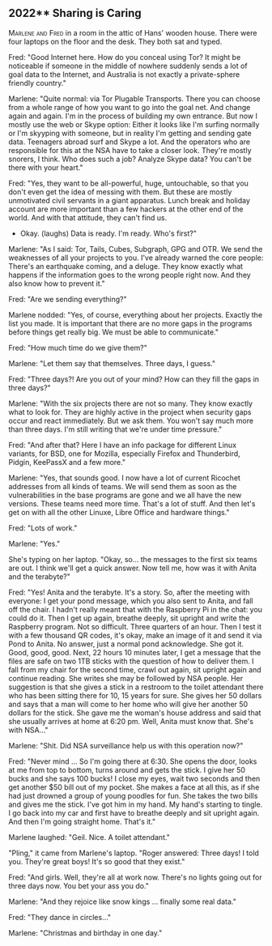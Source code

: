 
## **2022**** Sharing is Caring

<span style="font-variant:small-caps;">Marlene and Fred</span> in a room in the attic of Hans' wooden house.
There were four laptops on the floor and the desk.
They both sat and typed.

Fred: "Good Internet here.
How do you conceal using Tor?
It might be noticeable if someone in the middle of nowhere suddenly sends a lot of goal data to the Internet, and Australia is not exactly a private-sphere friendly country."

Marlene: "Quite normal: via Tor Plugable Transports.
There you can choose from a whole range of how you want to go into the goal net.
And change again and again.
I'm in the process of building my own entrance.
But now I mostly use the web or Skype option: Either it looks like I'm surfing normally or I'm skyyping with someone, but in reality I'm getting and sending gate data.
Teenagers abroad surf and Skype a lot.
And the operators who are responsible for this at the NSA have to take a closer look.
They're mostly snorers, I think.
Who does such a job?
Analyze Skype data?
You can't be there with your heart."

Fred: "Yes, they want to be all-powerful, huge, untouchable, so that you don't even get the idea of messing with them.
But these are mostly unmotivated civil servants in a giant apparatus.
Lunch break and holiday account are more important than a few hackers at the other end of the world.
And with that attitude, they can't find us.
- Okay. (laughs)
Data is ready.
I'm ready.
Who's first?"

Marlene: "As I said: Tor, Tails, Cubes, Subgraph, GPG and OTR.
We send the weaknesses of all your projects to you.
I've already warned the core people:
There's an earthquake coming, and a deluge.
They know exactly what happens if the information goes to the wrong people right now.
And they also know how to prevent it."

Fred: "Are we sending everything?"

Marlene nodded: "Yes, of course, everything about her projects.
Exactly the list you made.
It is important that there are no more gaps in the programs before things get really big.
We must be able to communicate."

Fred: "How much time do we give them?"

Marlene: "Let them say that themselves.
Three days, I guess."

Fred: "Three days?!
Are you out of your mind?
How can they fill the gaps in three days?"

Marlene: "With the six projects there are not so many.
They know exactly what to look for.
They are highly active in the project when security gaps occur and react immediately.
But we ask them.
You won't say much more than three days.
I'm still writing that we're under time pressure."

Fred: "And after that?
Here I have an info package for different Linux variants, for BSD, one for Mozilla, especially Firefox and Thunderbird, Pidgin, KeePassX and a few more."

Marlene: "Yes, that sounds good.
I now have a lot of current Ricochet addresses from all kinds of teams.
We will send them as soon as the vulnerabilities in the base programs are gone and we all have the new versions.
These teams need more time.
That's a lot of stuff.
And then let's get on with all the other Linuxe, Libre Office and hardware things."

Fred: "Lots of work."

Marlene: "Yes."

She's typing on her laptop.
"Okay, so... the messages to the first six teams are out.
I think we'll get a quick answer.
Now tell me, how was it with Anita and the terabyte?"

Fred: "Yes! Anita and the terabyte.
It's a story.
So, after the meeting with everyone: I get your pond message, which you also sent to Anita, and fall off the chair.
I hadn't really meant that with the Raspberry Pi in the chat: you could do it.
Then I get up again, breathe deeply, sit upright and write the Raspberry program.
Not so difficult.
Three quarters of an hour.
Then I test it with a few thousand QR codes, it's okay, make an image of it and send it via Pond to Anita.
No answer, just a normal pond acknowledge.
She got it.
Good, good, good.
Next, 22 hours 10 minutes later, I get a message that the files are safe on two 1TB sticks with the question of how to deliver them.
I fall from my chair for the second time, crawl out again, sit upright again and continue reading.
She writes she may be followed by NSA people.
Her suggestion is that she gives a stick in a restroom to the toilet attendant there who has been sitting there for 10, 15 years for sure.
She gives her 50 dollars and says that a man will come to her home who will give her another 50 dollars for the stick.
She gave me the woman's house address and said that she usually arrives at home at 6:20 pm.
Well, Anita must know that.
She's with NSA..."

Marlene: "Shit.
Did NSA surveillance help us with this operation now?"

Fred: "Never mind ...
So I'm going there at 6:30.
She opens the door, looks at me from top to bottom, turns around and gets the stick.
I give her 50 bucks and she says 100 bucks!
I close my eyes, wait two seconds and then get another $50 bill out of my pocket.
She makes a face at all this, as if she had just drowned a group of young poodles for fun.
She takes the two bills and gives me the stick.
I've got him in my hand.
My hand's starting to tingle.
I go back into my car and first have to breathe deeply and sit upright again.
And then I'm going straight home.
That's it."

Marlene laughed: "Geil.
Nice.
A toilet attendant."

"Pling," it came from Marlene's laptop.
"Roger answered: Three days!
I told you.
They're great boys!
It's so good that they exist."

Fred: "And girls.
Well, they're all at work now.
There's no lights going out for three days now.
You bet your ass you do."

Marlene: "And they rejoice like snow kings ... finally some real data."

Fred: "They dance in circles..."

Marlene: "Christmas and birthday in one day."

